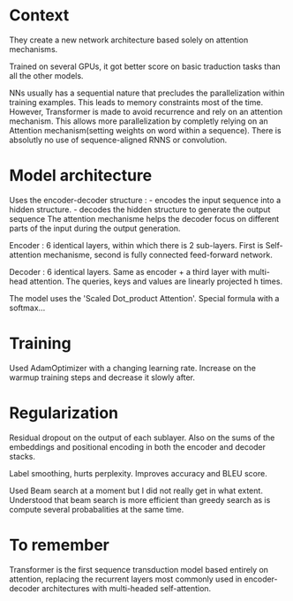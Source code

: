 # Context

They create a new network architecture based solely on attention mechanisms.

Trained on several GPUs, it got better score on basic traduction tasks than all the other models.

NNs usually has a sequential nature that precludes the parallelization within training examples. This leads to memory constraints most of the time. However, Transformer is made to avoid recurrence and rely on an attention mechanism. This allows more parallelization by completly relying on an Attention mechanism(setting weights on word within a sequence). There is absolutly no use of sequence-aligned RNNS or convolution. 

# Model architecture

Uses the encoder-decoder structure : 
    - encodes the input sequence into a hidden structure.
    - decodes the hidden structure to generate the output sequence
The attention mechanisme helps the decoder focus on different parts of the input during the output generation.

Encoder : 6 identical layers, within which there is 2 sub-layers. First is Self-attention mechanisme, second is fully connected feed-forward network.

Decoder : 6 identical layers. Same as encoder + a third layer with multi-head attention. The queries, keys and values are linearly projected h times. 

The model uses the 'Scaled Dot_product Attention'. Special formula with a softmax...

# Training

Used AdamOptimizer with a changing learning rate. Increase on the warmup training steps and decrease it slowly after. 

# Regularization

Residual dropout on the output of each sublayer. Also on the sums of the embeddings and positional encoding in both the encoder and decoder stacks. 

Label smoothing, hurts perplexity. Improves accuracy and BLEU score.

Used Beam search at a moment but I did not really get in what extent. Understood that beam search is more efficient than greedy search as is compute several probabalities at the same time. 

# To remember
Transformer is the first sequence transduction model based entirely on attention, replacing the recurrent layers most commonly used in encoder-decoder architectures with multi-headed self-attention.
